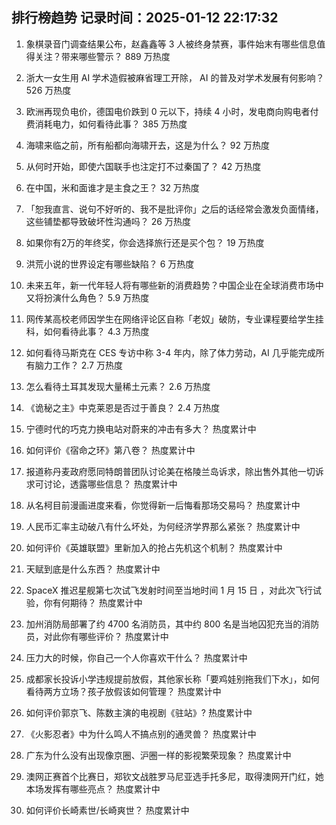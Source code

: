
## 排行榜趋势 记录时间：2025-01-12 22:17:32
  
  1. 象棋录音门调查结果公布，赵鑫鑫等 3 人被终身禁赛，事件始末有哪些信息值得关注？带来哪些警示？ 889 万热度
    
  2. 浙大一女生用 AI 学术造假被麻省理工开除， AI 的普及对学术发展有何影响？ 526 万热度
    
  3. 欧洲再现负电价，德国电价跌到 0 元以下，持续 4 小时，发电商向购电者付费消耗电力，如何看待此事？ 385 万热度
    
  4. 海啸来临之前，所有船都向海啸开去，这是为什么？ 92 万热度
    
  5. 从何时开始，即使六国联手也注定打不过秦国了？ 42 万热度
    
  6. 在中国，米和面谁才是主食之王？ 32 万热度
    
  7. 「恕我直言、说句不好听的、我不是批评你」之后的话经常会激发负面情绪，这些铺垫都导致破坏性沟通吗？ 26 万热度
    
  8. 如果你有2万的年终奖，你会选择旅行还是买个包？ 19 万热度
    
  9. 洪荒小说的世界设定有哪些缺陷？ 6 万热度
    
  10. 未来五年，新一代年轻人将有哪些新的消费趋势？中国企业在全球消费市场中又将扮演什么角色？ 5.9 万热度
    
  11. 网传某高校老师因学生在网络评论区自称「老奴」破防，专业课程要给学生挂科，如何看待此事？ 4.3 万热度
    
  12. 如何看待马斯克在 CES 专访中称 3-4 年内，除了体力劳动，AI 几乎能完成所有脑力工作？ 2.7 万热度
    
  13. 怎么看待土耳其发现大量稀土元素？ 2.6 万热度
    
  14. 《诡秘之主》中克莱恩是否过于善良？ 2.4 万热度
    
  15. 宁德时代的巧克力换电站对蔚来的冲击有多大？ 热度累计中
    
  16. 如何评价《宿命之环》第八卷？ 热度累计中
    
  17. 报道称丹麦政府愿同特朗普团队讨论美在格陵兰岛诉求，除出售外其他一切诉求可讨论，透露哪些信息？ 热度累计中
    
  18. 从名柯目前漫画进度来看，你觉得新一后悔看那场交易吗？ 热度累计中
    
  19. 人民币汇率主动破八有什么坏处，为何经济学界那么紧张？ 热度累计中
    
  20. 如何评价《英雄联盟》里新加入的抢占先机这个机制？ 热度累计中
    
  21. 天赋到底是什么东西？ 热度累计中
    
  22. SpaceX 推迟星舰第七次试飞发射时间至当地时间 1 月 15 日 ，对此次飞行试验，你有何期待？ 热度累计中
    
  23. 加州消防局部署了约 4700 名消防员，其中约 800 名是当地囚犯充当的消防员，对此你有哪些评价？ 热度累计中
    
  24. 压力大的时候，你自己一个人你喜欢干什么？ 热度累计中
    
  25. 成都家长投诉小学违规提前放假，其他家长称「要鸡娃别拖我们下水」，如何看待两方立场？孩子放假该如何管理？ 热度累计中
    
  26. 如何评价郭京飞、陈数主演的电视剧《驻站》? 热度累计中
    
  27. 《火影忍者》中为什么鸣人不搞点别的通灵兽？ 热度累计中
    
  28. 广东为什么没有出现像京圈、沪圈一样的影视繁荣现象？ 热度累计中
    
  29. 澳网正赛首个比赛日，郑钦文战胜罗马尼亚选手托多尼，取得澳网开门红，她本场发挥有哪些亮点？ 热度累计中
    
  30. 如何评价长崎素世/长崎爽世？ 热度累计中
    